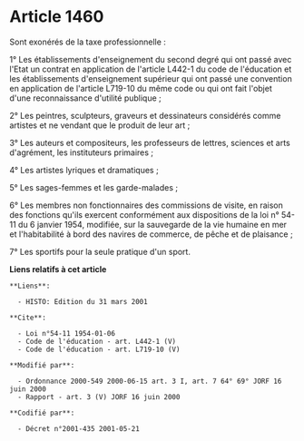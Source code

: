 # Article 1460

Sont exonérés de la taxe professionnelle :

1° Les établissements d'enseignement du second degré qui ont passé avec l'Etat un contrat en application de l'article L442-1
du code de l'éducation et les établissements d'enseignement supérieur qui ont passé une convention en application de
l'article L719-10 du même code ou qui ont fait l'objet d'une reconnaissance d'utilité publique ;

2° Les peintres, sculpteurs, graveurs et dessinateurs considérés comme artistes et ne vendant que le produit de leur art ;

3° Les auteurs et compositeurs, les professeurs de lettres, sciences et arts d'agrément, les instituteurs primaires ;

4° Les artistes lyriques et dramatiques ;

5° Les sages-femmes et les garde-malades ;

6° Les membres non fonctionnaires des commissions de visite, en raison des fonctions qu'ils exercent conformément aux
dispositions de la loi n° 54-11 du 6 janvier 1954, modifiée, sur la sauvegarde de la vie humaine en mer et l'habitabilité à
bord des navires de commerce, de pêche et de plaisance ;

7° Les sportifs pour la seule pratique d'un sport.

**Liens relatifs à cet article**

	**Liens**:

	  - HISTO: Edition du 31 mars 2001

	**Cite**:

	  - Loi n°54-11 1954-01-06
	  - Code de l'éducation - art. L442-1 (V)
	  - Code de l'éducation - art. L719-10 (V)

	**Modifié par**:

	  - Ordonnance 2000-549 2000-06-15 art. 3 I, art. 7 64° 69° JORF 16 juin 2000
	  - Rapport - art. 3 (V) JORF 16 juin 2000

	**Codifié par**:

	  - Décret n°2001-435 2001-05-21
